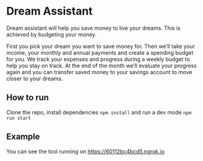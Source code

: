# Dream Assistant

Dream assistant will help you save money to live your dreams. This is achieved by budgeting your money.

First you pick your dream you want to save money for. Then we’ll take your income, your monthly and annual payments and create a spending budget for you. We track your expenses and progress during a weekly budget to help you stay on track. At the end of the month we’ll evaluate your progress again and you can transfer saved money to your savings account to move closer to your dreams.

## How to run

Clone the repo, install dependencies `npm install` and run a dev mode `npm run start`

## Example

You can see the tool running on https://60112bc4bcd5.ngrok.io
